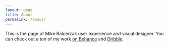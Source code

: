 ```yaml
---
layout: page
title: About
permalink: /about/
---
```

This is the page of Mike Balcerzak user experience and visual designer.
You can check out a ton of my work [on Behance][behance] and [Dribble][dribbble].

[behance]: https://www.behance.net/MikeBalcerzak
[dribbble]: https://dribbble.com/khemist000